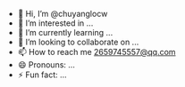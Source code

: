 - 👋 Hi, I’m @chuyanglocw
- 👀 I’m interested in ...
- 🌱 I’m currently learning ...
- 💞️ I’m looking to collaborate on ...
- 📫 How to reach me 2659745557@qq.com
- 😄 Pronouns: ...
- ⚡ Fun fact: ...

<!---
chuyanglocw/chuyanglocw is a ✨ special ✨ repository because its `README.md` (this file) appears on your GitHub profile.
You can click the Preview link to take a look at your changes.
--->
